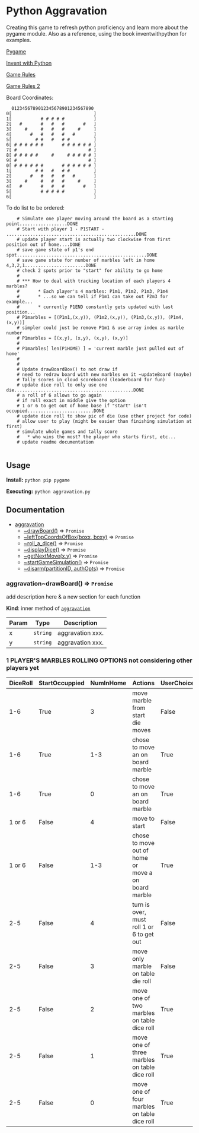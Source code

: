 Python Aggravation
=========================

Creating this game to refresh python proficiency and learn more about the pygame module. Also as a reference, using the book inventwithpython for examples.

[Pygame](https://www.pygame.org/news)

[Invent with Python](https://inventwithpython.com)

[Game Rules](https://hobbylark.com/board-games/Aggravation-Board-Game-Instructions)

[Game Rules 2](https://en.wikipedia.org/wiki/Aggravation_(board_game))

Board Coordinates:
```
  0123456789012345678901234567890
0[                               ]
1[           # # # # #           ]
2[   #       #   #   #       #   ]
3[     #     #   #   #     #     ]
4[       #   #   #   #   #       ]
5[         # #   #   # #         ]
6[ # # # # # #       # # # # # # ]
7[ #                           # ]
8[ # # # # #     #     # # # # # ]
9[ #                           # ]
0[ # # # # # #       # # # # # # ]
1[         # #   #   # #         ]
2[       #   #   #   #   #       ]
3[     #     #   #   #     #     ]
4[   #       #   #   #       #   ]
5[           # # # # #           ]
6[                               ]
```

To do list to be ordered:
```
    # Simulate one player moving around the board as a starting point..................DONE
    # Start with player 1 - P1START - .................................................DONE
    # update player start is actually two clockwise from first position out of home....DONE
    # save game state of p1's end spot.................................................DONE
    # save game state for number of marbles left in home 4,3,2,1.......................DONE
    # check 2 spots prior to "start" for ability to go home
    #
    # *** How to deal with tracking location of each players 4 marbles? 
    #       * Each player's 4 marbles: P1m1, P1m2, P1m3, P1m4
    #       * ...so we can tell if P1m1 can take out P2m3 for example...
    #       * currently P1END constantly gets updated with last position...
    # P1marbles = [(P1m1,(x,y)), (P1m2,(x,y)), (P1m3,(x,y)), (P1m4,(x,y))]
    # simpler could just be remove P1m1 & use array index as marble number
    # P1marbles = [(x,y), (x,y), (x,y), (x,y)]
    # 
    # P1marbles[ len(P1HOME) ] = 'current marble just pulled out of home'
    #
    #
    # Update drawBoardBox() to not draw if 
    # need to redraw board with new marbles on it ~updateBoard (maybe)
    # Tally scores in cloud scoreboard (leaderboard for fun)
    # update dice roll to only use one die.............................................DONE
    # a roll of 6 allows to go again
    # if roll exact in middle give the option
    # 1 or 6 to get out of home base if "start" isn't occupied.........................DONE
    # update dice roll to show pic of die (use other project for code)
    # allow user to play (might be easier than finishing simulation at first)
    # simulate whole games and tally score
    #   * who wins the most? the player who starts first, etc...
    # update readme documentation


```

Usage
-----

**Install:**
`python pip pygame`

**Executing:**
`python aggravation.py`

Documentation
-----

<a name="module_aggravation"></a>

* [aggravation](#module_aggravation)
    * [~drawBoard()](#module_aggravation..login) ⇒ <code>Promise</code>
    * [~leftTopCoordsOfBox(boxx, boxy)](#module_aggravation..getCurrentState) ⇒ <code>Promise</code>
    * [~roll_a_dice()](#module_aggravation..getPartition) ⇒ <code>Promise</code>
    * [~displayDice()](#module_aggravation..getSensors) ⇒ <code>Promise</code>
    * [~getNextMove(x,y)](#module_aggravation..armStay) ⇒ <code>Promise</code>
    * [~startGameSimulation()](#module_aggravation..armAway) ⇒ <code>Promise</code>
    * [~disarm(partitionID, authOpts)](#module_aggravation..disarm) ⇒ <code>Promise</code>

<a name="module_aggravation..login"></a>

### aggravation~drawBoard() ⇒ <code>Promise</code>
add description here & a new section for each function

**Kind**: inner method of [<code>aggravation</code>](#module_aggravation)

| Param | Type | Description |
| --- | --- | --- |
| x | <code>string</code> | aggravation xxx. |
| y | <code>string</code> | aggravation xxx. |


### 1 PLAYER'S MARBLES ROLLING OPTIONS not considering other players yet ###
| DiceRoll | StartOccuppied | NumInHome | Actions | UserChoice |
| --- | --- | --- | --- | --- |
| 1-6    | True  | 3   | move marble from start die moves                    | False |
| 1-6    | True  | 1-3 | chose to move an on board marble                    | True  |
| 1-6    | True  | 0   | chose to move an on board marble                    | True  |
| 1 or 6 | False | 4   | move to start                                       | False |
| 1 or 6 | False | 1-3 | chose to move out of home or move a on board marble | True  |
| 2-5    | False | 4   | turn is over, must roll 1 or 6 to get out           | False |
| 2-5    | False | 3   | move only marble on table die roll                  | False |
| 2-5    | False | 2   | move one of two marbles on table dice roll          | True  |
| 2-5    | False | 1   | move one of three marbles on table dice roll        | True  |
| 2-5    | False | 0   | move one of four marbles on table dice roll         | True  |